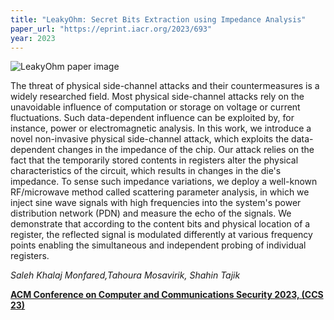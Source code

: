 ```yaml
---
title: "LeakyOhm: Secret Bits Extraction using Impedance Analysis"
paper_url: "https://eprint.iacr.org/2023/693"
year: 2023
---
```


![LeakyOhm paper image](/img/papers/leaky.png)

The threat of physical side-channel attacks and their countermeasures is a widely researched field. Most physical side-channel attacks rely on the unavoidable influence of computation or storage on voltage or current fluctuations. Such data-dependent influence can be exploited by, for instance, power or electromagnetic analysis. In this work, we introduce a novel non-invasive physical side-channel attack, which exploits the data-dependent changes in the impedance of the chip. Our attack relies on the fact that the temporarily stored contents in registers alter the physical characteristics of the circuit, which results in changes in the die's impedance. To sense such impedance variations, we deploy a well-known RF/microwave method called scattering parameter analysis, in which we inject sine wave signals with high frequencies into the system's power distribution network (PDN) and measure the echo of the signals. We demonstrate that according to the content bits and physical location of a register, the reflected signal is modulated differently at various frequency points enabling the simultaneous and independent probing of individual registers.

*Saleh Khalaj Monfared,Tahoura Mosavirik, Shahin Tajik*

**[ACM Conference on Computer and Communications Security 2023, (CCS 23)](https://eprint.iacr.org/2023/693)** 